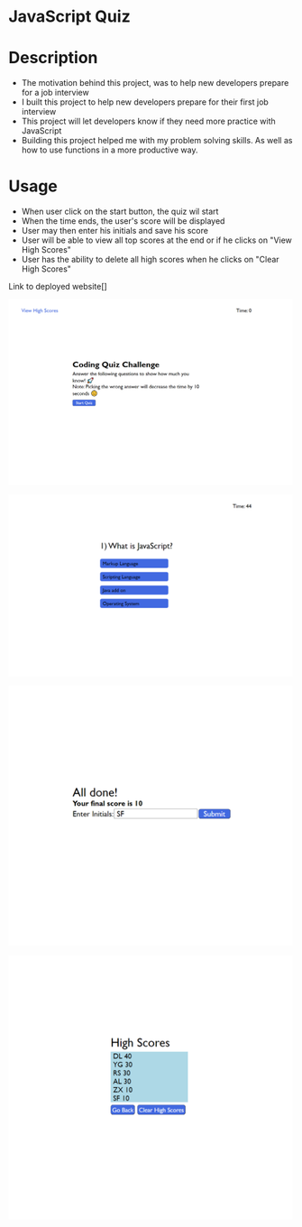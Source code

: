 # JavaScript Quiz

# Description
- The motivation behind this project, was to help new developers prepare for a job interview
- I built this project to help new developers prepare for their first job interview
- This project will let developers know if they need more practice with JavaScript
- Building this project helped me with my problem solving skills. As well as how to use functions in a more productive way. 

# Usage

- When user click on the start button, the quiz wil start
- When the time ends, the user's score will be displayed
- User may then enter his initials and save his score
- User will be able to view all top scores at the end or if he clicks on "View High Scores"
- User has the ability to delete all high scores when he clicks on "Clear High Scores"

Link to deployed website[]

![Starting View](images/startingView.png)

![First Question](images/firstQuestion.png)

![Your Score](images/yourScore.png)

![High Scores](images/highScores.png)

